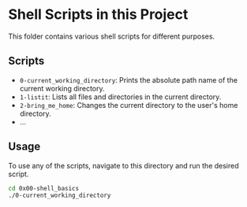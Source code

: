 # Shell Scripts in this Project

This folder contains various shell scripts for different purposes.

## Scripts

- `0-current_working_directory`: Prints the absolute path name of the current working directory.
- `1-listit`: Lists all files and directories in the current directory.
- `2-bring_me_home`: Changes the current directory to the user's home directory.
- ...

## Usage

To use any of the scripts, navigate to this directory and run the desired script.

```bash
cd 0x00-shell_basics
./0-current_working_directory

